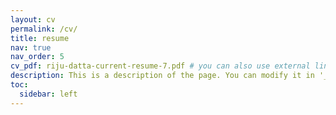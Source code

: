 ```yaml
---
layout: cv
permalink: /cv/
title: resume
nav: true
nav_order: 5
cv_pdf: riju-datta-current-resume-7.pdf # you can also use external links here
description: This is a description of the page. You can modify it in '_pages/cv.md'. You can also change or remove the top pdf download button.
toc:
  sidebar: left
---
```

